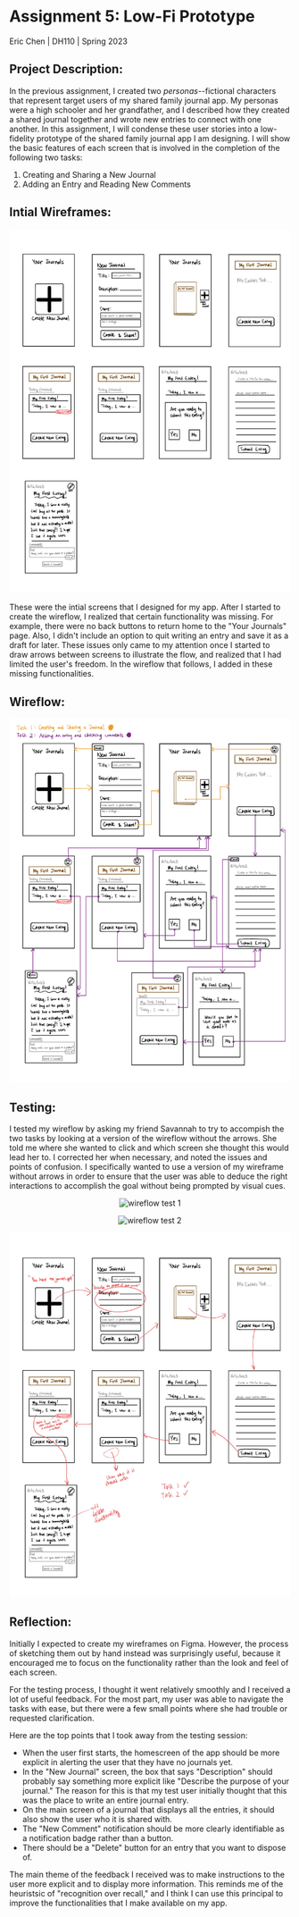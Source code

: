 # **Assignment 5: Low-Fi Prototype**
Eric Chen | DH110 | Spring 2023

## **Project Description:**
In the previous assignment, I created two *personas*--fictional characters that represent target users of my shared family journal app. My personas were a high schooler and her grandfather, and I described how they created a shared journal together and wrote new entries to connect with one another. In this assignment, I will condense these user stories into a low-fidelity prototype of the shared family journal app I am designing. I will show the basic features of each screen that is involved in the completion of the following two tasks:  

1. Creating and Sharing a New Journal
2. Adding an Entry and Reading New Comments

## **Intial Wireframes:**
<p align="center">
  <img src="../Images/wireframe.jpg" alt="initial wireframes"/>
</p>

These were the intial screens that I designed for my app. After I started to create the wireflow, I realized that certain functionality was missing. For example, there were no back buttons to return home to the "Your Journals" page. Also, I didn't include an option to quit writing an entry and save it as a draft for later. These issues only came to my attention once I started to draw arrows between screens to illustrate the flow, and realized that I had limited the user's freedom. In the wireflow that follows, I added in these missing functionalities.

## **Wireflow:**
<p align="center">
  <img src="../Images/wireflow.jpg" alt="wireflows"/>
</p>

## **Testing:**
I tested my wireflow by asking my friend Savannah to try to accompish the two tasks by looking at a version of the wireflow without the arrows. She told me where she wanted to click and which screen she thought this would lead her to. I corrected her when necessary, and noted the issues and points of confusion. I specifically wanted to use a version of my wireframe without arrows in order to ensure that the user was able to deduce the right interactions to accomplish the goal without being prompted by visual cues.

<p align="center">
  <img src="../Images/wireflow-test-1.png" alt="wireflow test 1" width="600px"/>
</p>

<p align="center">
  <img src="../Images/wireflow-test-2.png" alt="wireflow test 2" width="600px"/>
</p>

<p align="center">
  <img src="../Images/wireflow-test-3.jpg" alt="wireflow test 3" width="600px"/>
</p>

## **Reflection:**
Initially I expected to create my wireframes on Figma. However, the process of sketching them out by hand instead was surprisingly useful, because it encouraged me to focus on the functionality rather than the look and feel of each screen.  

For the testing process, I thought it went relatively smoothly and I received a lot of useful feedback. For the most part, my user was able to navigate the tasks with ease, but there were a few small points where she had trouble or requested clarification.  

Here are the top points that I took away from the testing session:
- When the user first starts, the homescreen of the app should be more explicit in alerting the user that they have no journals yet.
- In the "New Journal" screen, the box that says "Description" should probably say something more explicit like "Describe the purpose of your journal." The reason for this is that my test user initially thought that this was the place to write an entire journal entry.
- On the main screen of a journal that displays all the entries, it should also show the user who it is shared with.
- The "New Comment" notification should be more clearly identifiable as a notification badge rather than a button.
- There should be a "Delete" button for an entry that you want to dispose of.

The main theme of the feedback I received was to make instructions to the user more explicit and to display more information. This reminds me of the heuristsic of "recognition over recall," and I think I can use this principal to improve the functionalities that I make available on my app.
